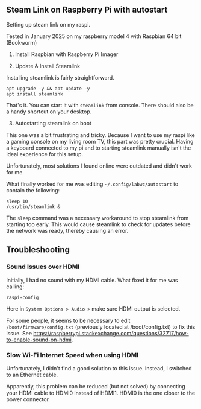 ## Steam Link on Raspberry Pi with autostart

Setting up steam link on my raspi. 

Tested in January 2025 on my raspberry model 4 with Raspbian 64 bit (Bookworm)

1. Install Raspbian with Raspberry Pi Imager

2. Update & Install Steamlink

Installing steamlink is fairly straightforward.

```
apt upgrade -y && apt update -y
apt install steamlink
```

That's it. You can start it with `steamlink` from console. There should also be a handy shortcut on your desktop.

3. Autostarting steamlink on boot

This one was a bit frustrating and tricky. Because I want to use my raspi like a gaming console on my living room TV, this part was pretty crucial. Having a keyboard connected to my pi and to starting steamlink manually isn't the ideal experience for this setup.

Unfortunately, most solutions I found online were outdated and didn't work for me.

What finally worked for me was editing `~/.config/labwc/autostart` to contain the following:

```
sleep 10
/usr/bin/steamlink &
```

The `sleep` command was a necessary workaround to stop steamlink from starting too early. This would cause steamlink to check for updates before the network was ready, thereby causing an error.


## Troubleshooting

### Sound Issues over HDMI

Initially, I had no sound with my HDMI cable. What fixed it for me was calling:

```
raspi-config
```

Here in `System Options > Audio >` make sure HDMI output is selected.

For some people, it seems to be necessary to edit `/boot/firmware/config.txt` (previously located at /boot/config.txt) to fix this issue. See https://raspberrypi.stackexchange.com/questions/32717/how-to-enable-sound-on-hdmi.


### Slow Wi-Fi Internet Speed when using HDMI

Unfortunately, I didn't find a good solution to this issue. Instead, I switched to an Ethernet cable.

Apparently, this problem can be reduced (but not solved) by connecting your HDMI cable to HDMI0 instead of HDMI1. HDMI0 is the one closer to the power connector.
